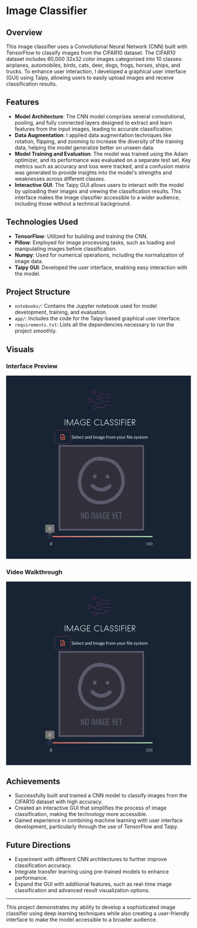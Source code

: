 # Image Classifier

## Overview

This image classifier uses a Convolutional Neural Network (CNN) built with TensorFlow to classify images from the CIFAR10 dataset. The CIFAR10 dataset includes 60,000 32x32 color images categorized into 10 classes: airplanes, automobiles, birds, cats, deer, dogs, frogs, horses, ships, and trucks. To enhance user interaction, I developed a graphical user interface (GUI) using Taipy, allowing users to easily upload images and receive classification results.

## Features

- **Model Architecture**: The CNN model comprises several convolutional, pooling, and fully connected layers designed to extract and learn features from the input images, leading to accurate classification.
- **Data Augmentation**: I applied data augmentation techniques like rotation, flipping, and zooming to increase the diversity of the training data, helping the model generalize better on unseen data.
- **Model Training and Evaluation**: The model was trained using the Adam optimizer, and its performance was evaluated on a separate test set. Key metrics such as accuracy and loss were tracked, and a confusion matrix was generated to provide insights into the model's strengths and weaknesses across different classes.
- **Interactive GUI**: The Taipy GUI allows users to interact with the model by uploading their images and viewing the classification results. This interface makes the image classifier accessible to a wider audience, including those without a technical background.

## Technologies Used

- **TensorFlow**: Utilized for building and training the CNN.
- **Pillow**: Employed for image processing tasks, such as loading and manipulating images before classification.
- **Numpy**: Used for numerical operations, including the normalization of image data.
- **Taipy GUI**: Developed the user interface, enabling easy interaction with the model.

## Project Structure

- `notebooks/`: Contains the Jupyter notebook used for model development, training, and evaluation.
- `app/`: Includes the code for the Taipy-based graphical user interface.
- `requirements.txt`: Lists all the dependencies necessary to run the project smoothly.

## Visuals

### Interface Preview
![Interface Image](screen_img.png)

### Video Walkthrough
[![Video Walkthrough](screen_img.png)](demo.mov)

## Achievements

- Successfully built and trained a CNN model to classify images from the CIFAR10 dataset with high accuracy.
- Created an interactive GUI that simplifies the process of image classification, making the technology more accessible.
- Gained experience in combining machine learning with user interface development, particularly through the use of TensorFlow and Taipy.

## Future Directions

- Experiment with different CNN architectures to further improve classification accuracy.
- Integrate transfer learning using pre-trained models to enhance performance.
- Expand the GUI with additional features, such as real-time image classification and advanced result visualization options.

---

This project demonstrates my ability to develop a sophisticated image classifier using deep learning techniques while also creating a user-friendly interface to make the model accessible to a broader audience.
